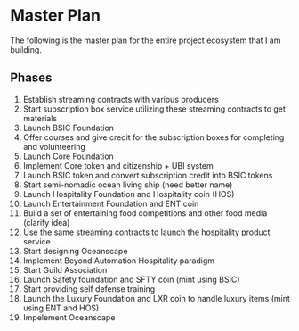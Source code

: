 # Master Plan

The following is the master plan for the entire project ecosystem that I am building. 

## Phases

1. Establish streaming contracts with various producers
2. Start subscription box service utilizing these streaming contracts to get materials
3. Launch BSIC Foundation
4. Offer courses and give credit for the subscription boxes for completing and volunteering
5. Launch Core Foundation
6. Implement Core token and citizenship + UBI system
7. Launch BSIC token and convert subscription credit into BSIC tokens
8. Start semi-nomadic ocean living ship (need better name)
10. Launch Hospitality Foundation and Hospitality coin (HOS)
11. Launch Entertainment Foundation and ENT coin
12. Build a set of entertaining food competitions and other food media (clarify idea)
13. Use the same streaming contracts to launch the hospitality product service
14. Start designing Oceanscape
15. Implement Beyond Automation Hospitality paradigm
16. Start Guild Association
17. Launch Safety foundation and SFTY coin (mint using BSIC)
18. Start providing self defense training
19. Launch the Luxury Foundation and LXR coin to handle luxury items (mint using ENT and HOS)
20. Impelement Oceanscape
